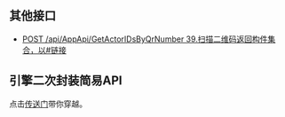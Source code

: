 ## 其他接口

* [POST /api/AppApi/GetActorIDsByQrNumber 39.扫描二维码返回构件集合，以#链接](GetActorIDsByQrNumber.md)



## 引擎二次封装简易API

点击[传送门](https://sogrey.github.io/3DEngineToolsBox/)带你穿越。